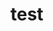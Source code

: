 # test
<template>
  <div id="app">
    <div>
        <el-upload
          class="avatar-uploader"
          action="https://jsonplaceholder.typicode.com/posts/"
          :show-file-list="false"
          :on-success="handleAvatarSuccess"
          :before-upload="beforeAvatarUpload">
          <i  class="el-icon-plus avatar-uploader-icon" v-show='imageUrl' ref='newUploader'></i>
        </el-upload>
        <div class="upload-view" v-if="imageUrl">
            <div class="img">
                <img :src="imageUrl" alt="">
            </div>
            
            <div class="mask" >
                <el-button type="primary" icon="el-icon-edit" circle @click='edit'></el-button>
            </div>
        </div>
    </div>
  </div>
</template>

<script>
  export default {
    data() {
      return {
        className:'none',
        imageUrl: 'http://img5.duitang.com/uploads/item/201405/24/20140524105402_VK2Rz.jpeg'
      };
    },
    methods: {
      handleAvatarSuccess(res, file) {
        this.imageUrl = URL.createObjectURL(file.raw);
      },
      edit(){
        this.$refs.newUploader.click();
        // document.getElementById('upload').click();
      },
      handlemouseover(){
        this.className='show'
      },
      handlemouseout(){
        this.className='none'
      },
      beforeAvatarUpload(file) {
        const isJPG = file.type === 'image/jpeg';
        const isLt2M = file.size / 1024 / 1024 < 2;

        if (!isJPG) {
          this.$message.error('上传头像图片只能是 JPG 格式!');
        }
        if (!isLt2M) {
          this.$message.error('上传头像图片大小不能超过 2MB!');
        }
        return isJPG && isLt2M;
      }
    }
  }
</script>

<style>
#app {
  font-family: Helvetica, sans-serif;
  text-align: center;
}
.avatar-uploader{
    width: 178px;
    height: 178px;
    margin: none;
}
.avatar-uploader .el-upload {
    border: 1px dashed #d9d9d9;
    border-radius: 6px;
    cursor: pointer;
    position: relative;
    overflow: hidden;
  }
  .avatar-uploader .el-upload:hover {
    border-color: #409EFF;
  }
  .avatar-uploader-icon {
    font-size: 28px;
    color: #8c939d;
    width: 178px;
    height: 178px;
    line-height: 178px;
   
  }
  .img{
    width: 100%;
    height: 100%;
    background: red;
  }
  .avatar {
    width: 178px;
    height: 178px;
    display: block;
  }
  .upload-view{
    width: 180px;
    height: 180px;
    overflow: hidden;
    position: absolute;
    top: 0;
  }
  .upload-view .mask{
    display: none;
  }
  .upload-view:hover .mask{
    display: block;
  }
  .upload-view img{
    max-width: 100%;
  }
  
  .mask{
    position: absolute;
    top: 0px;
    left: 0px;
    background: rgba(0,0,0,.5);
    width: 178px;
    height: 178px;
  }
  
</style>
